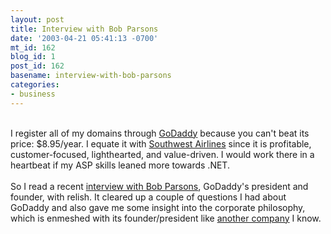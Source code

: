 ```yaml
---
layout: post
title: Interview with Bob Parsons
date: '2003-04-21 05:41:13 -0700'
mt_id: 162
blog_id: 1
post_id: 162
basename: interview-with-bob-parsons
categories:
- business
---
```

<br />I register all of my domains through <a href="http://www.godaddy.com/">GoDaddy</a> because you can't beat its price: $8.95/year. I equate it with <a href="http://www.iflyswa.com/">Southwest Airlines</a> since it is profitable, customer-focused, lighthearted, and value-driven. I would work there in a heartbeat if my ASP skills leaned more towards .NET.<br /><br />So I read a recent <a href="http://meet-the-makers.com/conversations/parsons/">interview with Bob Parsons</a>, GoDaddy's president and founder, with relish. It cleared up a couple of questions I had about GoDaddy and also gave me some insight into the corporate philosophy, which is enmeshed with its founder/president like <a href="http://www.apple.com/">another company</a> I know.<br /><br /><br />
